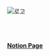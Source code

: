 ![로고](https://i.ibb.co/hLSVzZv/logo.png)

<br><br>

<a href="https://www.notion.so/SHabit-d3967a3cf3e440fa82292323d28fb0d6"><b>Notion Page</b></a>
